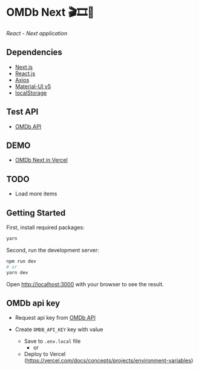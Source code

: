 # OMDb Next 🎬🎞🍿

_React - Next application_

## Dependencies

- [Next.js](https://nextjs.org/)
- [React.js](https://reactjs.org/)
- [Axios](https://axios-http.com/)
- [Material-UI v5](https://mui.com/)
- [localStorage](https://developer.mozilla.org/en-US/docs/Web/API/Window/localStorage)

## Test API

- [OMDb API](https://www.omdbapi.com/)

## DEMO

- [OMDb Next in Vercel](https://omdb-next.vercel.app/)

## TODO

- Load more items

## Getting Started

First, install required packages:

```bash
yarn
```

Second, run the development server:

```bash
npm run dev
# or
yarn dev
```

Open [http://localhost:3000](http://localhost:3000) with your browser to see the result.

## OMDb api key

- Request api key from [OMDb API](https://www.omdbapi.com/)
- Create `OMDB_API_KEY` key with value

  - Save to `.env.local` file
    - or
  - Deploy to Vercel (https://vercel.com/docs/concepts/projects/environment-variables)
